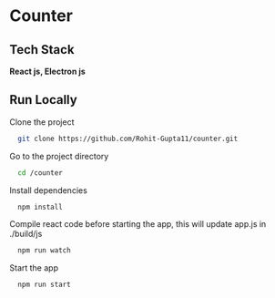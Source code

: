 # Counter

## Tech Stack

**React js, Electron js**

  
## Run Locally

Clone the project

```bash
  git clone https://github.com/Rohit-Gupta11/counter.git
```

Go to the project directory

```bash
  cd /counter
```

Install dependencies

```bash
  npm install
```

Compile react code before starting the app, this will update app.js in ./build/js

```bash
  npm run watch
```

Start the app 

```bash
  npm run start
```
